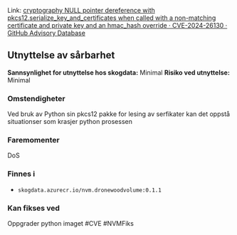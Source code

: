 Link: [cryptography NULL pointer dereference with pkcs12.serialize_key_and_certificates when called with a non-matching certificate and private key and an hmac_hash override · CVE-2024-26130 · GitHub Advisory Database](https://github.com/advisories/GHSA-6vqw-3v5j-54x4)

## Utnyttelse av sårbarhet

**Sannsynlighet for utnyttelse hos skogdata:** Minimal
**Risiko ved utnyttelse:** Minimal
### Omstendigheter
Ved bruk av Python sin pkcs12 pakke for lesing av serfikater kan det oppstå situationser som krasjer python prosessen
### Faremomenter
DoS

### Finnes i
- `skogdata.azurecr.io/nvm.dronewoodvolume:0.1.1`

### Kan fikses ved
Oppgrader python imaget
#CVE #NVMFiks 

